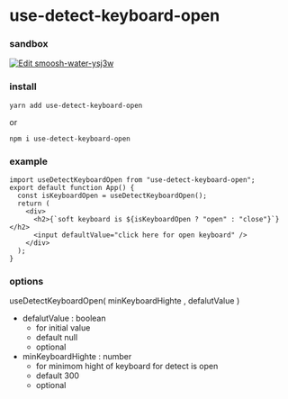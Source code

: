 # use-detect-keyboard-open #


### sandbox
[![Edit smoosh-water-ysj3w](https://codesandbox.io/static/img/play-codesandbox.svg)](https://codesandbox.io/s/smoosh-water-ysj3w?fontsize=14&hidenavigation=1&theme=dark)
### install
`yarn add use-detect-keyboard-open`

or

`npm i use-detect-keyboard-open`

### example

```
import useDetectKeyboardOpen from "use-detect-keyboard-open";
export default function App() {
  const isKeyboardOpen = useDetectKeyboardOpen();
  return (
    <div>
      <h2>{`soft keyboard is ${isKeyboardOpen ? "open" : "close"}`}</h2>
      <input defaultValue="click here for open keyboard" />
    </div>
  );
}
```
### options

useDetectKeyboardOpen( minKeyboardHighte , defalutValue )

- defalutValue : boolean 
    - for initial value 
    - default null
    - optional
- minKeyboardHighte : number
    - for minimom hight of keyboard for detect is open
    - default 300
    - optional



